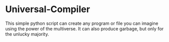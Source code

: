 # Universal-Compiler
This simple python script can create any program or file you can imagine using the power of the multiverse. It can also produce garbage, but only for the unlucky majority.
